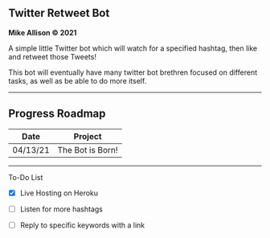 ## Twitter Retweet Bot
**Mike Allison &copy; 2021**

A simple little Twitter bot which will watch for a specified hashtag, then like and retweet those Tweets!

This bot will eventually have many twitter bot brethren focused on different tasks, as well as be able to do more itself.

---

## Progress Roadmap 
| Date | Project |
| --- | --- |
| 04/13/21 | The Bot is Born! |

---

To-Do List 
- [x] Live Hosting on Heroku
- [ ] Listen for more hashtags
- [ ] Reply to specific keywords with a link

